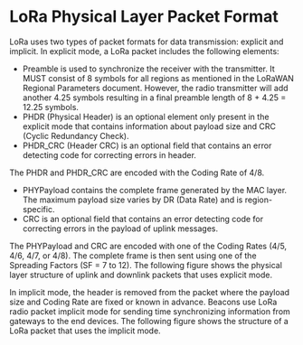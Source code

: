 # LoRa Physical Layer Packet Format

LoRa uses two types of packet formats for data transmission: explicit and implicit.
In explicit mode, a LoRa packet includes the following elements:
* Preamble is used to synchronize the receiver with the transmitter. It MUST consist of 8 symbols for all regions as mentioned in the LoRaWAN Regional Parameters document. However, the radio transmitter will add another 4.25 symbols resulting in a final preamble length of 8 + 4.25 = 12.25 symbols.
* PHDR (Physical Header) is an optional element only present in the explicit mode that contains information about payload size and CRC (Cyclic Redundancy Check).
* PHDR\_CRC (Header CRC) is an optional field that contains an error detecting code for correcting errors in header.

The PHDR and PHDR\_CRC are encoded with the Coding Rate of 4/8.
* PHYPayload contains the complete frame generated by the MAC layer. The maximum payload size varies by DR (Data Rate) and is region-specific.
* CRC is an optional field that contains an error detecting code for correcting errors in the payload of uplink messages.

The PHYPayload and CRC are encoded with one of the Coding Rates (4/5, 4/6, 4/7, or 4/8). The complete frame is then sent using one of the Spreading Factors (SF = 7 to 12).
The following figure shows the physical layer structure of uplink and downlink packets that uses explicit mode.

In implicit mode, the header is removed from the packet where the payload size and Coding Rate are fixed or known in advance.
Beacons use LoRa radio packet implicit mode for sending time synchronizing information from gateways to the end devices.
The following figure shows the structure of a LoRa packet that uses the implicit mode.